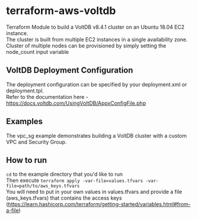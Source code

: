 # terraform-aws-voltdb

Terraform Module to build a VoltDB v8.4.1 cluster on an Ubuntu 18.04 EC2 instance.   
The cluster is built from multiple EC2 instances in a single availability zone.  
Cluster of multiple nodes can be provisioned by simply setting the node_count input variable  

## VoltDB Deployment Configuration
The deployment configuration can be specified by your deployment.xml or deployment.tpl.   
Refer to the documentation here - https://docs.voltdb.com/UsingVoltDB/AppxConfigFile.php

## Examples
The vpc_sg example demonstrates building a VoltDB cluster with a custom VPC and Security Group.

## How to run
`cd` to the example directory that you'd like to run  
Then execute `terraform apply -var-file=values.tfvars -var-file=path/to/aws_keys.tfvars`  
You will need to put in your own values in values.tfvars and provide a file (aws_keys.tfvars) that contains the access keys (https://learn.hashicorp.com/terraform/getting-started/variables.html#from-a-file)  
